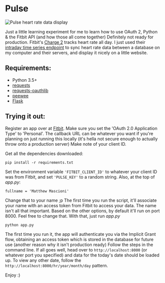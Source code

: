 # Pulse

![Pulse heart rate data display](http://i.imgur.com/nEIUO6x.png)

Just a little learning experiment for me to learn how to use OAuth 2, Python & the Fitbit API (and how those all come together) Definitely not ready for production. Fitbit's [Charge 2](https://www.fitbit.com/en-ca/charge2) tracks heart rate all day. I just used their [intraday time series endpoint](https://dev.fitbit.com/docs/heart-rate/#get-heart-rate-intraday-time-series) to sync heart rate data between a database on my computer and their servers, and display it nicely on a little website. 

## Requirements:

* Python 3.5+
* [requests](https://pypi.python.org/pypi/requests/)
* [requests-oauthlib](https://pypi.python.org/pypi/requests-oauthlib/0.8.0)
* [peewee](https://pypi.python.org/pypi/peewee/2.8.7)
* [Flask](http://flask.pocoo.org)

## Trying it out:

Register an app over at [Fitbit](https://dev.fitbit.com). Make sure you set the 'OAuth 2.0 Application Type' to 'Personal'. The callback URL can be whatever you want if you're planning on just running this locally (it's hella not secure enough to actually throw onto a production server) Make note of your client ID. 

Get all the dependencies downloaded:

	pip install -r requirements.txt

Set the environment variable `'FITBIT_CLIENT_ID'` to whatever your client ID was from Fitbit, and set `'PULSE_KEY'` to a random string. Also, at the top of *app.py*:

```
fullname = 'Matthew Mascioni'
```

Change that to your name ;p The first time you run the script, it'll associate your name with an access token from Fitbit to access your data. The name isn't all that important. Based on the other options, by default it'll run on port 8000. Feel free to change that. With that, just run *app.py*

	python app.py

The first time you run it, the app will authenticate you via the Implicit Grant flow, obtaining an access token which is stored in the database for future use (another reason why it isn't production ready) Follow the steps in the command line. If all goes well, head over to `http://localhost:8000` (or whatever port you specified) and data for the today's date should be loaded up. To view any other date, follow the `http://localhost:8000/hr/year/month/day` pattern.

Enjoy :)